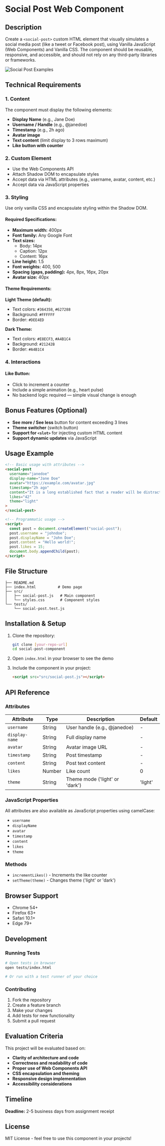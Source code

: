 # Social Post Web Component

## Description

Create a `<social-post>` custom HTML element that visually simulates a social media post (like a tweet or Facebook post), using Vanilla JavaScript (Web Components) and Vanilla CSS. The component should be reusable, responsive, and accessible, and should not rely on any third-party libraries or frameworks.

![Social Post Examples](https://via.placeholder.com/800x300/f0f0f0/333333?text=Light+and+Dark+Theme+Examples)

## Technical Requirements

### 1. Content

The component must display the following elements:

- **Display Name** (e.g., Jane Doe)
- **Username / Handle** (e.g., @janedoe)
- **Timestamp** (e.g., 2h ago)
- **Avatar image**
- **Text content** (limit display to 3 rows maximum)
- **Like button with counter**

### 2. Custom Element

- Use the Web Components API
- Attach Shadow DOM to encapsulate styles
- Accept data via HTML attributes (e.g., username, avatar, content, etc.)
- Accept data via JavaScript properties

### 3. Styling

Use only vanilla CSS and encapsulate styling within the Shadow DOM.

#### Required Specifications:

- **Maximum width:** 400px
- **Font family:** Any Google Font
- **Text sizes:**
  - Body: 14px
  - Caption: 12px
  - Content: 16px
- **Line height:** 1.5
- **Font weights:** 400, 500
- **Spacing (gaps, padding):** 4px, 8px, 16px, 20px
- **Avatar size:** 40px

#### Theme Requirements:

**Light Theme (default):**

- Text colors: `#364358`, `#627288`
- Background: `#FFFFFF`
- Border: `#DEE4ED`

**Dark Theme:**

- Text colors: `#E8ECF3`, `#A4B1C4`
- Background: `#21242B`
- Border: `#A4B1C4`

### 4. Interactions

#### Like Button:

- Click to increment a counter
- Include a simple animation (e.g., heart pulse)
- No backend logic required — simple visual change is enough

## Bonus Features (Optional)

- **See more / See less** button for content exceeding 3 lines
- **Theme switcher** (switch button)
- **Support for `<slot>`** for injecting custom HTML content
- **Support dynamic updates** via JavaScript

## Usage Example

```html
<!-- Basic usage with attributes -->
<social-post
  username="janedoe"
  display-name="Jane Doe"
  avatar="https://example.com/avatar.jpg"
  timestamp="2h ago"
  content="It is a long established fact that a reader will be distracted by the readable content of a page when looking at its layout."
  likes="42"
  theme="light"
>
</social-post>

<!-- Programmatic usage -->
<script>
  const post = document.createElement("social-post");
  post.username = "johndoe";
  post.displayName = "John Doe";
  post.content = "Hello world!";
  post.likes = 15;
  document.body.appendChild(post);
</script>
```

## File Structure

```
├── README.md
├── index.html          # Demo page
├── src/
│   ├── social-post.js   # Main component
│   └── styles.css       # Component styles
└── tests/
    └── social-post.test.js
```

## Installation & Setup

1. Clone the repository:

   ```bash
   git clone [your-repo-url]
   cd social-post-component
   ```

2. Open `index.html` in your browser to see the demo

3. Include the component in your project:
   ```html
   <script src="src/social-post.js"></script>
   ```

## API Reference

### Attributes

| Attribute      | Type   | Description                    | Default |
| -------------- | ------ | ------------------------------ | ------- |
| `username`     | String | User handle (e.g., @janedoe)   | -       |
| `display-name` | String | Full display name              | -       |
| `avatar`       | String | Avatar image URL               | -       |
| `timestamp`    | String | Post timestamp                 | -       |
| `content`      | String | Post text content              | -       |
| `likes`        | Number | Like count                     | 0       |
| `theme`        | String | Theme mode ('light' or 'dark') | 'light' |

### JavaScript Properties

All attributes are also available as JavaScript properties using camelCase:

- `username`
- `displayName`
- `avatar`
- `timestamp`
- `content`
- `likes`
- `theme`

### Methods

- `incrementLikes()` - Increments the like counter
- `setTheme(theme)` - Changes theme ('light' or 'dark')

## Browser Support

- Chrome 54+
- Firefox 63+
- Safari 10.1+
- Edge 79+

## Development

### Running Tests

```bash
# Open tests in browser
open tests/index.html

# Or run with a test runner of your choice
```

### Contributing

1. Fork the repository
2. Create a feature branch
3. Make your changes
4. Add tests for new functionality
5. Submit a pull request

## Evaluation Criteria

This project will be evaluated based on:

- **Clarity of architecture and code**
- **Correctness and readability of code**
- **Proper use of Web Components API**
- **CSS encapsulation and theming**
- **Responsive design implementation**
- **Accessibility considerations**

## Timeline

**Deadline:** 2-5 business days from assignment receipt

## License

MIT License - feel free to use this component in your projects!
